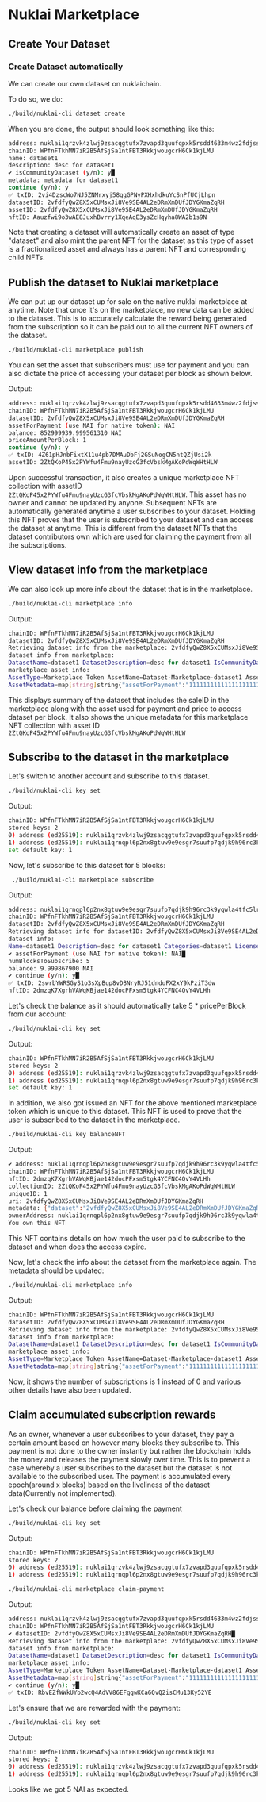 # Nuklai Marketplace

## Create Your Dataset

### Create Dataset automatically

We can create our own dataset on nuklaichain.

To do so, we do:

```bash
./build/nuklai-cli dataset create
```

When you are done, the output should look something like this:

```bash
address: nuklai1qrzvk4zlwj9zsacqgtufx7zvapd3quufqpxk5rsdd4633m4wz2fdjss0gwx
chainID: WPfnFTkhMN7iR2B5AfSjSa1ntFBT3RkkjwougcrH6Ck1kjLMU
name: dataset1
description: desc for dataset1
✔ isCommunityDataset (y/n): y█
metadata: metadata for dataset1
continue (y/n): y
✅ txID: 2vi4DzscWo7NJ5ZNMrxyj58qgGPNyPXHxhdkuYcSnPfUCjLhpn
datasetID: 2vfdfyQwZ8X5xCUMsxJi8Ve9SE4AL2eDRmXmDUfJDYGKmaZqRH
assetID: 2vfdfyQwZ8X5xCUMsxJi8Ve9SE4AL2eDRmXmDUfJDYGKmaZqRH
nftID: Aauzfwi9o3wAE8JuxhBvrry1XqeAqE3ysZcHqyha8WA2b1s9N
```

Note that creating a dataset will automatically create an asset of type "dataset" and also mint the parent NFT for the dataset as this type of asset is a fractionalized asset and always has a parent NFT and corresponding child NFTs.

## Publish the dataset to Nuklai marketplace

We can put up our dataset up for sale on the native nuklai marketplace at anytime. Note that once it's on the marketplace, no new data can be added to the dataset. This is to accurately calculate the reward being generated from the subscription so it can be paid out to all the current NFT owners of the dataset.

```bash
./build/nuklai-cli marketplace publish
```

You can set the asset that subscribers must use for payment and you can also dictate the price of accessing your dataset per block as shown below.

Output:

```bash
address: nuklai1qrzvk4zlwj9zsacqgtufx7zvapd3quufqpxk5rsdd4633m4wz2fdjss0gwx
chainID: WPfnFTkhMN7iR2B5AfSjSa1ntFBT3RkkjwougcrH6Ck1kjLMU
datasetID: 2vfdfyQwZ8X5xCUMsxJi8Ve9SE4AL2eDRmXmDUfJDYGKmaZqRH
assetForPayment (use NAI for native token): NAI
balance: 852999939.999561310 NAI
priceAmountPerBlock: 1
continue (y/n): y
✅ txID: 4Z61pHJnbFixtX11u4pb7DMAuDbFj2GSuNogCN5ntQZjUsi2k
assetID: 2ZtQKoP45x2PYWfu4Fmu9nayUzcG3fcVbskMgAKoPdWqWHtHLW
```

Upon successful transaction, it also creates a unique marketplace NFT collection with assetID `2ZtQKoP45x2PYWfu4Fmu9nayUzcG3fcVbskMgAKoPdWqWHtHLW`.
This asset has no owner and cannot be updated by anyone. Subsequent NFTs are automatically generated anytime a user subscribes to your dataset. Holding this NFT proves that
the user is subscribed to your dataset and can access the dataset at anytime. This is different from the dataset NFTs that the dataset contributors own which are used for claiming the payment from all the subscriptions.

## View dataset info from the marketplace

We can also look up more info about the dataset that is in the marketplace.

```bash
./build/nuklai-cli marketplace info
```

Output:

```bash
chainID: WPfnFTkhMN7iR2B5AfSjSa1ntFBT3RkkjwougcrH6Ck1kjLMU
datasetID: 2vfdfyQwZ8X5xCUMsxJi8Ve9SE4AL2eDRmXmDUfJDYGKmaZqRH
Retrieving dataset info from the marketplace: 2vfdfyQwZ8X5xCUMsxJi8Ve9SE4AL2eDRmXmDUfJDYGKmaZqRH
dataset info from marketplace:
DatasetName=dataset1 DatasetDescription=desc for dataset1 IsCommunityDataset=true SaleID=2ZtQKoP45x2PYWfu4Fmu9nayUzcG3fcVbskMgAKoPdWqWHtHLW AssetForPayment=11111111111111111111111111111111LpoYY PricePerBlock=1000000000 DatasetOwner=nuklai1qrzvk4zlwj9zsacqgtufx7zvapd3quufqpxk5rsdd4633m4wz2fdjss0gwx
marketplace asset info:
AssetType=Marketplace Token AssetName=Dataset-Marketplace-dataset1 AssetSymbol=DM-datas AssetURI=2vfdfyQwZ8X5xCUMsxJi8Ve9SE4AL2eDRmXmDUfJDYGKmaZqRH TotalSupply=0 MaxSupply=0 Owner=nuklai1qqqqqqqqqqqqqqqqqqqqqqqqqqqqqqqqqqqqqqqqqqqqqqqqqqqqqqvn638
AssetMetadata=map[string]string{"assetForPayment":"11111111111111111111111111111111LpoYY", "dataset":"2vfdfyQwZ8X5xCUMsxJi8Ve9SE4AL2eDRmXmDUfJDYGKmaZqRH", "datasetPricePerBlock":"1000000000", "lastClaimedBlock":"0", "marketplaceID":"2ZtQKoP45x2PYWfu4Fmu9nayUzcG3fcVbskMgAKoPdWqWHtHLW", "paymentClaimed":"0", "paymentRemaining":"0", "publisher":"nuklai1qrzvk4zlwj9zsacqgtufx7zvapd3quufqpxk5rsdd4633m4wz2fdjss0gwx", "subscriptions":"0"}
```

This displays summary of the dataset that includes the saleID in the marketplace along with the asset used for payment and price to access dataset per block. It also shows the unique metadata for this marketplace NFT collection with asset ID `2ZtQKoP45x2PYWfu4Fmu9nayUzcG3fcVbskMgAKoPdWqWHtHLW`

## Subscribe to the dataset in the marketplace

Let's switch to another account and subscribe to this dataset.

```bash
./build/nuklai-cli key set
```

Output:

```bash
chainID: WPfnFTkhMN7iR2B5AfSjSa1ntFBT3RkkjwougcrH6Ck1kjLMU
stored keys: 2
0) address (ed25519): nuklai1qrzvk4zlwj9zsacqgtufx7zvapd3quufqpxk5rsdd4633m4wz2fdjss0gwx balance: 852999939.999388337 NAI
1) address (ed25519): nuklai1qrnqpl6p2nx8gtuw9e9esgr7suufp7qdjk9h96rc3k9yqwla4tfc5lrcqmp balance: 9.999867900 NAI
set default key: 1
```

Now, let's subscribe to this dataset for 5 blocks:

```bash
 ./build/nuklai-cli marketplace subscribe
```

Output:

```bash
address: nuklai1qrnqpl6p2nx8gtuw9e9esgr7suufp7qdjk9h96rc3k9yqwla4tfc5lrcqmp
chainID: WPfnFTkhMN7iR2B5AfSjSa1ntFBT3RkkjwougcrH6Ck1kjLMU
datasetID: 2vfdfyQwZ8X5xCUMsxJi8Ve9SE4AL2eDRmXmDUfJDYGKmaZqRH
Retrieving dataset info for datasetID: 2vfdfyQwZ8X5xCUMsxJi8Ve9SE4AL2eDRmXmDUfJDYGKmaZqRH
dataset info:
Name=dataset1 Description=desc for dataset1 Categories=dataset1 LicenseName=MIT LicenseSymbol=MIT LicenseURL=https://opensource.org/licenses/MIT Metadata=metadata for dataset1 IsCommunityDataset=true SaleID=2ZtQKoP45x2PYWfu4Fmu9nayUzcG3fcVbskMgAKoPdWqWHtHLW BaseAsset=11111111111111111111111111111111LpoYY BasePrice=1000000000 RevenueModelDataShare=100 RevenueModelMetadataShare=0 RevenueModelDataOwnerCut=10 RevenueModelMetadataOwnerCut=0 Owner=nuklai1qrzvk4zlwj9zsacqgtufx7zvapd3quufqpxk5rsdd4633m4wz2fdjss0gwx
✔ assetForPayment (use NAI for native token): NAI█
numBlocksToSubscribe: 5
balance: 9.999867900 NAI
✔ continue (y/n): y█
✅ txID: 2swrbYWRSGyS1o3sXpBup8vDBNryRJ51dnduFX2xY9kPziT3dw
nftID: 2dmzqK7XgrhVAWqKBjae142docPFxsm5tgk4YCFNC4QvY4VLHh
```

Let's check the balance as it should automatically take 5 \* pricePerBlock from our account:

```bash
./build/nuklai-cli key set
```

Output:

```bash
chainID: WPfnFTkhMN7iR2B5AfSjSa1ntFBT3RkkjwougcrH6Ck1kjLMU
stored keys: 2
0) address (ed25519): nuklai1qrzvk4zlwj9zsacqgtufx7zvapd3quufqpxk5rsdd4633m4wz2fdjss0gwx balance: 852999939.999388337 NAI
1) address (ed25519): nuklai1qrnqpl6p2nx8gtuw9e9esgr7suufp7qdjk9h96rc3k9yqwla4tfc5lrcqmp balance: 4.999688700 NAI
set default key: 1
```

In addition, we also got issued an NFT for the above mentioned marketplace token which is unique to this dataset. This NFT is used to prove that the user is subscribed to the dataset in the marketplace.

```bash
./build/nuklai-cli key balanceNFT
```

Output:

```bash
✔ address: nuklai1qrnqpl6p2nx8gtuw9e9esgr7suufp7qdjk9h96rc3k9yqwla4tfc5lrcqmp█
chainID: WPfnFTkhMN7iR2B5AfSjSa1ntFBT3RkkjwougcrH6Ck1kjLMU
nftID: 2dmzqK7XgrhVAWqKBjae142docPFxsm5tgk4YCFNC4QvY4VLHh
collectionID: 2ZtQKoP45x2PYWfu4Fmu9nayUzcG3fcVbskMgAKoPdWqWHtHLW
uniqueID: 1
uri: 2vfdfyQwZ8X5xCUMsxJi8Ve9SE4AL2eDRmXmDUfJDYGKmaZqRH
metadata: {"dataset":"2vfdfyQwZ8X5xCUMsxJi8Ve9SE4AL2eDRmXmDUfJDYGKmaZqRH","marketplaceID":"2ZtQKoP45x2PYWfu4Fmu9nayUzcG3fcVbskMgAKoPdWqWHtHLW","datasetPricePerBlock":"1000000000","totalCost":"5000000000","assetForPayment":"11111111111111111111111111111111LpoYY","issuanceBlock":"746","expirationBlock":"751","numBlocksToSubscribe":"5"}
ownerAddress: nuklai1qrnqpl6p2nx8gtuw9e9esgr7suufp7qdjk9h96rc3k9yqwla4tfc5lrcqmp
You own this NFT
```

This NFT contains details on how much the user paid to subscribe to the dataset and when does the access expire.

Now, let's check the info about the dataset from the marketplace again. The metadata should be updated:

```bash
./build/nuklai-cli marketplace info
```

Output:

```bash
chainID: WPfnFTkhMN7iR2B5AfSjSa1ntFBT3RkkjwougcrH6Ck1kjLMU
datasetID: 2vfdfyQwZ8X5xCUMsxJi8Ve9SE4AL2eDRmXmDUfJDYGKmaZqRH
Retrieving dataset info from the marketplace: 2vfdfyQwZ8X5xCUMsxJi8Ve9SE4AL2eDRmXmDUfJDYGKmaZqRH
dataset info from marketplace:
DatasetName=dataset1 DatasetDescription=desc for dataset1 IsCommunityDataset=true SaleID=2ZtQKoP45x2PYWfu4Fmu9nayUzcG3fcVbskMgAKoPdWqWHtHLW AssetForPayment=11111111111111111111111111111111LpoYY PricePerBlock=1000000000 DatasetOwner=nuklai1qrzvk4zlwj9zsacqgtufx7zvapd3quufqpxk5rsdd4633m4wz2fdjss0gwx
marketplace asset info:
AssetType=Marketplace Token AssetName=Dataset-Marketplace-dataset1 AssetSymbol=DM-datas AssetURI=2vfdfyQwZ8X5xCUMsxJi8Ve9SE4AL2eDRmXmDUfJDYGKmaZqRH TotalSupply=1 MaxSupply=0 Owner=nuklai1qqqqqqqqqqqqqqqqqqqqqqqqqqqqqqqqqqqqqqqqqqqqqqqqqqqqqqvn638
AssetMetadata=map[string]string{"assetForPayment":"11111111111111111111111111111111LpoYY", "dataset":"2vfdfyQwZ8X5xCUMsxJi8Ve9SE4AL2eDRmXmDUfJDYGKmaZqRH", "datasetPricePerBlock":"1000000000", "lastClaimedBlock":"746", "marketplaceID":"2ZtQKoP45x2PYWfu4Fmu9nayUzcG3fcVbskMgAKoPdWqWHtHLW", "paymentClaimed":"0", "paymentRemaining":"5000000000", "publisher":"nuklai1qrzvk4zlwj9zsacqgtufx7zvapd3quufqpxk5rsdd4633m4wz2fdjss0gwx", "subscriptions":"1"}
```

Now, it shows the number of subscriptions is 1 instead of 0 and various other details have also been updated.

## Claim accumulated subscription rewards

As an owner, whenever a user subscribes to your dataset, they pay a certain amount based on however many blocks they subscribe to. This payment is not done to the owner instantly but rather the blockchain holds the money and releases the payment slowly over time. This is to prevent a case whereby a user subscribes to the dataset but the dataset is not available to the subscribed user. The payment is accumulated every epoch(around x blocks) based on the liveliness of the dataset data(Currently not implemented).

Let's check our balance before claiming the payment

```bash
./build/nuklai-cli key set
```

Output:

```bash
chainID: WPfnFTkhMN7iR2B5AfSjSa1ntFBT3RkkjwougcrH6Ck1kjLMU
stored keys: 2
0) address (ed25519): nuklai1qrzvk4zlwj9zsacqgtufx7zvapd3quufqpxk5rsdd4633m4wz2fdjss0gwx balance: 852999939.999388337 NAI
1) address (ed25519): nuklai1qrnqpl6p2nx8gtuw9e9esgr7suufp7qdjk9h96rc3k9yqwla4tfc5lrcqmp balance: 4.999688700 NAI
```

```bash
./build/nuklai-cli marketplace claim-payment
```

Output:

```bash
address: nuklai1qrzvk4zlwj9zsacqgtufx7zvapd3quufqpxk5rsdd4633m4wz2fdjss0gwx
chainID: WPfnFTkhMN7iR2B5AfSjSa1ntFBT3RkkjwougcrH6Ck1kjLMU
✔ datasetID: 2vfdfyQwZ8X5xCUMsxJi8Ve9SE4AL2eDRmXmDUfJDYGKmaZqRH█
Retrieving dataset info from the marketplace: 2vfdfyQwZ8X5xCUMsxJi8Ve9SE4AL2eDRmXmDUfJDYGKmaZqRH
dataset info from marketplace:
DatasetName=dataset1 DatasetDescription=desc for dataset1 IsCommunityDataset=true SaleID=2ZtQKoP45x2PYWfu4Fmu9nayUzcG3fcVbskMgAKoPdWqWHtHLW AssetForPayment=11111111111111111111111111111111LpoYY PricePerBlock=1000000000 DatasetOwner=nuklai1qrzvk4zlwj9zsacqgtufx7zvapd3quufqpxk5rsdd4633m4wz2fdjss0gwx
marketplace asset info:
AssetType=Marketplace Token AssetName=Dataset-Marketplace-dataset1 AssetSymbol=DM-datas AssetURI=2vfdfyQwZ8X5xCUMsxJi8Ve9SE4AL2eDRmXmDUfJDYGKmaZqRH TotalSupply=1 MaxSupply=0 Owner=nuklai1qqqqqqqqqqqqqqqqqqqqqqqqqqqqqqqqqqqqqqqqqqqqqqqqqqqqqqvn638
AssetMetadata=map[string]string{"assetForPayment":"11111111111111111111111111111111LpoYY", "dataset":"2vfdfyQwZ8X5xCUMsxJi8Ve9SE4AL2eDRmXmDUfJDYGKmaZqRH", "datasetPricePerBlock":"1000000000", "lastClaimedBlock":"746", "marketplaceID":"2ZtQKoP45x2PYWfu4Fmu9nayUzcG3fcVbskMgAKoPdWqWHtHLW", "paymentClaimed":"0", "paymentRemaining":"5000000000", "publisher":"nuklai1qrzvk4zlwj9zsacqgtufx7zvapd3quufqpxk5rsdd4633m4wz2fdjss0gwx", "subscriptions":"1"}
✔ continue (y/n): y█
✅ txID: RbvEZfWWkUYb2wcQ4AdVV86EFggwKCa6QvQ2isCMu13Ky52YE
```

Let's ensure that we are rewarded with the payment:

```bash
./build/nuklai-cli key set
```

Output:

```bash
chainID: WPfnFTkhMN7iR2B5AfSjSa1ntFBT3RkkjwougcrH6Ck1kjLMU
stored keys: 2
0) address (ed25519): nuklai1qrzvk4zlwj9zsacqgtufx7zvapd3quufqpxk5rsdd4633m4wz2fdjss0gwx balance: 852999944.999212980 NAI
1) address (ed25519): nuklai1qrnqpl6p2nx8gtuw9e9esgr7suufp7qdjk9h96rc3k9yqwla4tfc5lrcqmp balance: 4.999688700 NAI
```

Looks like we got 5 NAI as expected.

